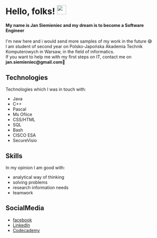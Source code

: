 # Hello, folks! <img src="https://raw.githubusercontent.com/MartinHeinz/MartinHeinz/master/wave.gif" width="30px">
<h4>My name is Jan Siemieniec and my dream is to become a <strong>Software Engineer</strong></h4> 
I'm new here and i would send more samples of my work in the future 	&#x1f605; <br>
I am student of second year on Polsko-Japońska Akademia Technik Komputerowych in Warsaw, in the field of informatics. <br>
If you want to help me with my first steps on IT, contact me on <b>jan.siemieniec@gmail.com</b>&#128591;



## Technologies
Technologies which I was in touch with:
* Java
* C++
* Pascal
* Ms Ofiice
* CSS/HTML
* SQL
* Bash
* CISCO ESA
* SecureVisio


## Skills
In my opinion I am good with:
* analytical way of thinking
* solving problems
* research information needs
* teamwork

## SocialMedia
* <a href="https://www.facebook.com/jan.siemieniec/">facebook</a>
* <a href="https://www.linkedin.com/in/jan-siemieniec-b4776920a/">LinkedIn</a>
* <a href="https://www.codecademy.com/profiles/MrKolorowy">Codecademy</a>
